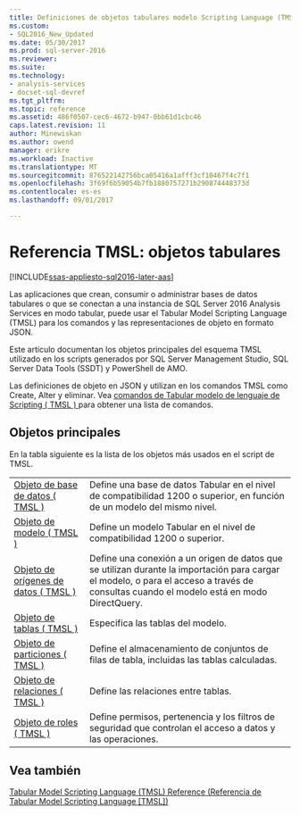 ```yaml
---
title: Definiciones de objetos tabulares modelo Scripting Language (TMSL) | Documentos de Microsoft
ms.custom:
- SQL2016_New_Updated
ms.date: 05/30/2017
ms.prod: sql-server-2016
ms.reviewer: 
ms.suite: 
ms.technology:
- analysis-services
- docset-sql-devref
ms.tgt_pltfrm: 
ms.topic: reference
ms.assetid: 486f0507-cec6-4672-b947-0bb61d1cbc46
caps.latest.revision: 11
author: Minewiskan
ms.author: owend
manager: erikre
ms.workload: Inactive
ms.translationtype: MT
ms.sourcegitcommit: 876522142756bca05416a1afff3cf10467f4c7f1
ms.openlocfilehash: 3f69f6b59054b7fb1880757271b290874448373d
ms.contentlocale: es-es
ms.lasthandoff: 09/01/2017

---
```

# <a name="tmsl-reference---tabular-objects"></a>Referencia TMSL: objetos tabulares

[!INCLUDE[ssas-appliesto-sql2016-later-aas](../../includes/ssas-appliesto-sql2016-later-aas.md)]

  Las aplicaciones que crean, consumir o administrar bases de datos tabulares o que se conectan a una instancia de SQL Server 2016 Analysis Services en modo tabular, puede usar el Tabular Model Scripting Language (TMSL) para los comandos y las representaciones de objeto en formato JSON.  
  
 Este artículo documentan los objetos principales del esquema TMSL utilizado en los scripts generados por SQL Server Management Studio, SQL Server Data Tools (SSDT) y PowerShell de AMO.  
  
 Las definiciones de objeto en JSON y utilizan en los comandos TMSL como Create, Alter y eliminar. Vea [comandos de Tabular modelo de lenguaje de Scripting &#40; TMSL &#41; ](../../analysis-services/tabular-models-scripting-language-commands/tmsl-reference-commands.md) para obtener una lista de comandos.  
  
## <a name="main-objects"></a>Objetos principales  
 En la tabla siguiente es la lista de los objetos más usados en el script de TMSL.  
  
|||  
|-|-|  
|[Objeto de base de datos &#40; TMSL &#41;](../../analysis-services/tabular-models-scripting-language-objects/database-object-tmsl.md)|Define una base de datos Tabular en el nivel de compatibilidad 1200 o superior, en función de un modelo del mismo nivel.|  
|[Objeto de modelo &#40; TMSL &#41;](../../analysis-services/tabular-models-scripting-language-objects/model-object-tmsl.md)|Define un modelo Tabular en el nivel de compatibilidad 1200 o superior.|  
|[Objeto de orígenes de datos &#40; TMSL &#41;](../../analysis-services/tabular-models-scripting-language-objects/datasources-object-tmsl.md)|Define una conexión a un origen de datos que se utilizan durante la importación para cargar el modelo, o para el acceso a través de consultas cuando el modelo está en modo DirectQuery.|  
|[Objeto de tablas &#40; TMSL &#41;](../../analysis-services/tabular-models-scripting-language-objects/tables-object-tmsl.md)|Especifica las tablas del modelo.|  
|[Objeto de particiones &#40; TMSL &#41;](../../analysis-services/tabular-models-scripting-language-objects/partitions-object-tmsl.md)|Define el almacenamiento de conjuntos de filas de tabla, incluidas las tablas calculadas.|  
|[Objeto de relaciones &#40; TMSL &#41;](../../analysis-services/tabular-models-scripting-language-objects/relationships-object-tmsl.md)|Define las relaciones entre tablas.|  
|[Objeto de roles &#40; TMSL &#41;](../../analysis-services/tabular-models-scripting-language-objects/roles-object-tmsl.md)|Define permisos, pertenencia y los filtros de seguridad que controlan el acceso a datos y las operaciones.|  
  
## <a name="see-also"></a>Vea también  
 [Tabular Model Scripting Language &#40;TMSL&#41; Reference (Referencia de Tabular Model Scripting Language [TMSL])](../../analysis-services/tabular-model-scripting-language-tmsl-reference.md)  
  
  

